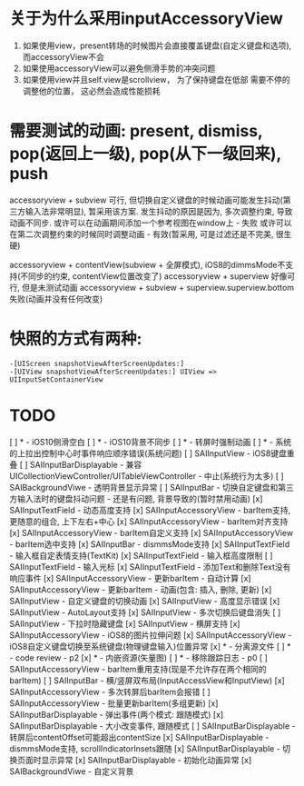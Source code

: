 


# 关于为什么采用inputAccessoryView

 1. 如果使用view，present转场的时候图片会直接覆盖键盘(自定义键盘和选项), 而accessoryView不会
 2. 如果使用accessoryView可以避免侧滑手势的冲突问题
 3. 如果使用view并且self.view是scrollview， 为了保持键盘在低部 需要不停的调整他的位置， 这必然会造成性能损耗


# 需要测试的动画: present, dismiss, pop(返回上一级), pop(从下一级回来), push

accessoryview + subview 可行, 但切换自定义键盘的时候动画可能发生抖动(第三方输入法非常明显), 暂采用该方案. 
发生抖动的原因是因为, 多次调整约束, 导致动画不同步.
或许可以在动画期间添加一个参考视图在window上 - 失败
或许可以在第二次调整约束的时候同时调整动画 - 有效(暂采用, 可是过滤还是不完美, 很生硬)

accessoryview + contentView(subview + 全屏模式), iOS8的dimmsMode不支持(不同步的约束, contentView位置改变了)
accessoryview + superview 好像可行, 但是未测试动画
accessoryview + subview + superview.superview.bottom 失败(动画并没有任何改变)

# 快照的方式有两种:
    -[UIScreen snapshotViewAfterScreenUpdates:]
    -[UIView snapshotViewAfterScreenUpdates:] UIView => UIInputSetContainerView

# TODO
[ ] * - iOS10侧滑空白
[ ] * - iOS10背景不同步
[ ] * - 转屏时强制动画
[ ] * - 系统的上拉出控制中心时事件响应顺序错误(系统问题)
[ ] SAIInputView - iOS8键盘重叠
[ ] SAIInputBarDisplayable - 兼容UICollectionViewController/UITableViewController - 中止(系统行为太多)
[ ] SAIBackgroundViwe - 透明背景显示异常
[ ] SAIInputBar - 切换自定键盘和第三方输入法时的键盘抖动问题 - 还是有问题, 背景导致的(暂时禁用动画)
[x] SAIInputTextField - 动态高度支持
[x] SAIInputAccessoryView - barItem支持, 更随意的组合, 上下左右+中心
[x] SAIInputAccessoryView - barItem对齐支持
[x] SAIInputAccessoryView - barItem自定义支持
[x] SAIInputAccessoryView - barItem选中支持
[x] SAIInputBar - dismmsMode支持
[x] SAIInputTextField - 输入框自定表情支持(TextKit)
[x] SAIInputTextField - 输入框高度限制
[ ] SAIInputTextField - 输入光标
[x] SAIInputTextField - 添加Text和删除Text没有响应事件
[x] SAIInputAccessoryView - 更新barItem - 自动计算
[x] SAIInputAccessoryView - 更新barItem - 动画(包含: 插入, 删除, 更新)
[x] SAIInputView - 自定义键盘的切换动画
[x] SAIInputView - 高度显示错误
[x] SAIInputView - AutoLayout支持
[x] SAIInputView - 多次切换后键盘消失
[ ] SAIInputView - 下拉时隐藏键盘
[x] SAIInputView - 横屏支持
[x] SAIInputAccessoryView - iOS8的图片拉伸问题 
[x] SAIInputAccessoryView - iOS8自定义键盘切换至系统键盘(物理键盘输入)位置异常
[x] * - 分离源文件
[ ] * - code review - p2
[x] * - 内嵌资源(矢量图)
[ ] * - 移除跟踪日志 - p0
[ ] SAIInputAccessoryView - barItem重用支持(现是不允许存在两个相同的barItem)
[ ] SAIInputBar - 横/竖屏双布局(InputAccessView和InputView)
[x] SAIInputAccessoryView - 多次转屏后barItem会报错
[ ] SAIInputAccessoryView - 批量更新barItem(多组更新)
[x] SAIInputBarDisplayable - 弹出事件(两个模式: 跟随模式)
[x] SAIInputBarDisplayable - 大小改变事件, 跟随模式
[ ] SAIInputBarDisplayable - 转屏后contentOffset可能超出contentSize
[x] SAIInputBarDisplayable - dismmsMode支持, scrollIndicatorInsets跟随
[x] SAIInputBarDisplayable - 切换页面时显示异常
[x] SAIInputBarDisplayable - 初始化动画异常
[x] SAIBackgroundViwe - 自定义背景
